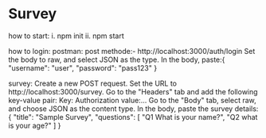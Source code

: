 # Survey

how to start:
i. npm init
ii. npm start

how to login:
postman: 
post methode:- http://localhost:3000/auth/login
Set the body to raw, and select JSON as the type.
In the body, paste:{
  "username": "user",
  "password": "pass123"
}

survey:
Create a new POST request.
Set the URL to http://localhost:3000/survey.
Go to the "Headers" tab and add the following key-value pair:
Key: Authorization value:...
Go to the "Body" tab, select raw, and choose JSON as the content type.
In the body, paste the survey details:{
  "title": "Sample Survey",
  "questions": [
    "Q1 What is your name?",
    "Q2 what is your age?"
  ]
}
